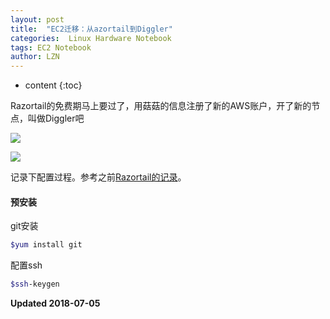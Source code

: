 ```yaml
---
layout: post
title:  "EC2迁移：从azortail到Diggler"
categories:  Linux Hardware Notebook
tags: EC2 Notebook
author: LZN
---
```


* content
{:toc}

Razortail的免费期马上要过了，用菇菇的信息注册了新的AWS账户，开了新的节点，叫做Diggler吧

![](http://ww1.sinaimg.cn/large/73ebdc71gy1fsyws2e8q9j20mb05bt94.jpg)

![](http://ww1.sinaimg.cn/large/73ebdc71gy1fsywu80c5tj20g5054mxe.jpg)

记录下配置过程。参考之前[Razortail的记录](https://novarizark.github.io/2017/07/03/aws-ec2-e6-90-ad-e5-bb-bavps/)。

#### 预安装

git安装
```bash
$yum install git
```

配置ssh
```bash
$ssh-keygen
```




**Updated 2018-07-05**

